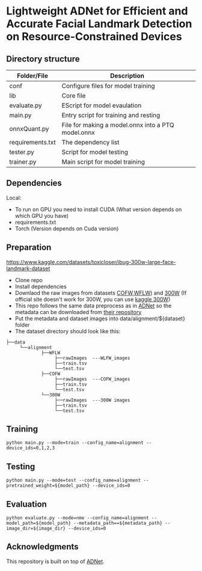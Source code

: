 # Lightweight ADNet for Efficient and Accurate Facial Landmark Detection on Resource-Constrained Devices


## Directory structure

| Folder/File         | Description                                           |
|---------------------|-------------------------------------------------------|
| conf                | Configure files for model training                    | 
| lib                 | Core file                                             | 
| evaluate.py         | EScript for model evaulation                          | 
| main.py             | Entry script for training and resting                 | 
| onnxQuant.py        | File for making a  model.onnx into a PTQ model.onnx   | 
| requirements.txt    | The dependency list                                   | 
| tester.py           | Script for model testing                              | 
| trainer.py          | Main script for model training                        | 

## Dependencies
Local:

- To run on GPU you need to install CUDA (What version depends on which GPU you have)
- requirements.txt
- Torch (Version depends on Cuda version)

## Preparation
https://www.kaggle.com/datasets/toxicloser/ibug-300w-large-face-landmark-dataset
- Clone repo
- Install dependencies
- Downlaod the raw images from datasets [COFW](https://data.caltech.edu/records/bc0bf-nc666),[WFLW](https://wywu.github.io/projects/LAB/WFLW.html)) and [300W](https://ibug.doc.ic.ac.uk/resources/300-W/) (If official site doesn't work for 300W, you can use [kaggle 300W](https://www.kaggle.com/datasets/toxicloser/ibug-300w-large-face-landmark-dataset))
- This repo follows the same data preprocess as in [ADNet](https://openaccess.thecvf.com/content/ICCV2021/papers/Huang_ADNet_Leveraging_Error-Bias_Towards_Normal_Direction_in_Face_Alignment_ICCV_2021_paper.pdf) so the metadata can be downloaded from [their repository](https://github.com/huangyangyu/ADNet/tree/main)
- Put the metadata and dataset images into data/alignment/${dataset} folder
- The dataset directory should look like this:
```text project-root/ 
├──data
     └──alignment
             ├──WFLW
                  ├──rawImages  ---WLFW_images
                  ├──train.tsv
                  └──test.tsv
             ├──COFW
                  ├──rawImages  ---COFW_images
                  ├──train.tsv
                  └──test.tsv
             └──300W
                  ├──rawImages  ---300W images
                  ├──train.tsv
                  └──test.tsv
```

## Training
```text
python main.py --mode=train --config_name=alignment --device_ids=0,1,2,3
```
## Testing
```text
python main.py --mode=test --config_name=alignment --pretrained_weight=${model_path} --device_ids=0
```
## Evaluation
```text
python evaluate.py --mode=nme --config_name=alignment --model_path=${model_path} --metadata_path==${metadata_path} --image_dir=${image_dir} --device_ids=0
```


## Acknowledgments
This repository is built on top of [ADNet](https://openaccess.thecvf.com/content/ICCV2021/papers/Huang_ADNet_Leveraging_Error-Bias_Towards_Normal_Direction_in_Face_Alignment_ICCV_2021_paper.pdf).


  
